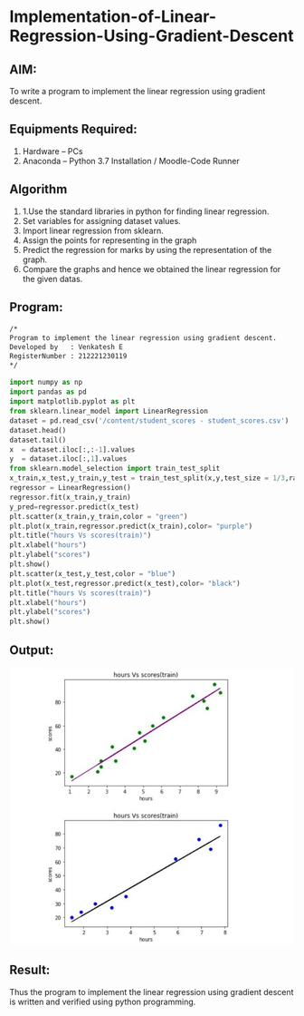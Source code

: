 # Implementation-of-Linear-Regression-Using-Gradient-Descent

## AIM:
To write a program to implement the linear regression using gradient descent.

## Equipments Required:
1. Hardware – PCs
2. Anaconda – Python 3.7 Installation / Moodle-Code Runner

## Algorithm
1. 1.Use the standard libraries in python for finding linear regression.
2. Set variables for assigning dataset values.
3. Import linear regression from sklearn.
4. Assign the points for representing in the graph
5. Predict the regression for marks by using the representation of the graph.
6. Compare the graphs and hence we obtained the linear regression for the given datas.

## Program:
```
/*
Program to implement the linear regression using gradient descent.
Developed by   : Venkatesh E
RegisterNumber : 212221230119 
*/
```

````python
import numpy as np
import pandas as pd
import matplotlib.pyplot as plt
from sklearn.linear_model import LinearRegression
dataset = pd.read_csv('/content/student_scores - student_scores.csv')
dataset.head()
dataset.tail()
x  = dataset.iloc[:,:-1].values 
y  = dataset.iloc[:,1].values
from sklearn.model_selection import train_test_split
x_train,x_test,y_train,y_test = train_test_split(x,y,test_size = 1/3,random_state=0)
regressor = LinearRegression()
regressor.fit(x_train,y_train)
y_pred=regressor.predict(x_test)
plt.scatter(x_train,y_train,color = "green")
plt.plot(x_train,regressor.predict(x_train),color= "purple")
plt.title("hours Vs scores(train)")
plt.xlabel("hours")
plt.ylabel("scores")
plt.show()
plt.scatter(x_test,y_test,color = "blue")
plt.plot(x_test,regressor.predict(x_test),color= "black")
plt.title("hours Vs scores(train)")
plt.xlabel("hours")
plt.ylabel("scores")
plt.show()
````

## Output:
![OUTPUT](1.jpg)


## Result:
Thus the program to implement the linear regression using gradient descent is written and verified using python programming.
